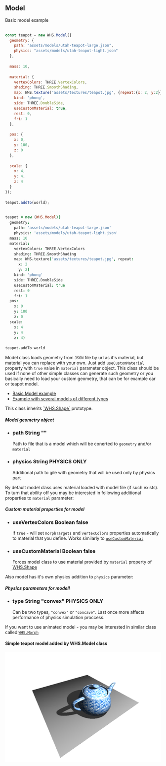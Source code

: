 <h2 class="ws" id="model">Model</h2>

<div class="blockTitle h3">Basic model example</div>

```javascript

const teapot = new WHS.Model({
  geometry: {
    path: "assets/models/utah-teapot-large.json",
    physics: "assets/models/utah-teapot-light.json"
  },

  mass: 10,

  material: {
    vertexColors: THREE.VertexColors,
    shading: THREE.SmoothShading,
    map: WHS.texture('assets/textures/teapot.jpg', {repeat:{x: 2, y:2}}),
    kind: 'phong',
    side: THREE.DoubleSide,
    useCustomMaterial: true,
    rest: 0,
    fri: 1
  },

  pos: {
    x: 0,
    y: 100,
    z: 0
  },

  scale: {
    x: 4,
    y: 4,
    z: 4
  }
});

teapot.addTo(world);

```

```coffeescript

teapot = new (WHS.Model)(
  geometry:
    path: 'assets/models/utah-teapot-large.json'
    physics: 'assets/models/utah-teapot-light.json'
  mass: 10
  material:
    vertexColors: THREE.VertexColors
    shading: THREE.SmoothShading
    map: WHS.texture('assets/textures/teapot.jpg', repeat:
      x: 2
      y: 2)
    kind: 'phong'
    side: THREE.DoubleSide
    useCustomMaterial: true
    rest: 0
    fri: 1
  pos:
    x: 0
    y: 100
    z: 0
  scale:
    x: 4
    y: 4
    z: 4)

teapot.addTo world

```

Model class loads geometry from `JSON` file by url as it's material, but material you can replace with your own. Just add `useCustomMaterial` property with `true` value in `material` parameter object. This class should be used if none of other simple classes can generate such geometry or you basically need to load your custom geometry, that can be for example car or teapot model. 

- [Basic Model example](http://192.241.128.187/current/examples/basic/model/)
- [Example with several models of different types](http://192.241.128.187/current/examples/design/easter/)

<aside class="notice">This class inherits <a href="#shape">`WHS.Shape`</a> prototype.</aside>

<div class="params" id="model-geometry">
  <h5>Model geometry object <a href="#model-geometry" class="anchor"></a></h5>
  <ul>
    <li id="model-geometry-path">
      <h3><a href="#model-geometry-path" class="anchor"></a> path
        <span class="type">String</span>
        <span class="default">""</span>
      </h3>
      <p>Path to file that is a model which will be conerted to <code>geometry</code> and/or <code>material</code></p>
    </li>
    <li id="model-geometry-physics">
      <h3><a href="#model-geometry-physics" class="anchor"></a> physics
        <span class="type">String</span>
        <span class="only blue physics">PHYSICS ONLY</span>
      </h3>
      <p>Additional path to gile with geometry that will be used only by physics part</p>
    </li>
  </ul>
</div>

By default model class uses material loaded with model file (if such exists). To turn that ability off you may be interested in following additional properties to `material` parameter:

<div class="params" id="model-material">
  <h5>Custom material properties for model <a href="#model-material" class="anchor"></a></h5>
  <ul>
    <li id="model-material-useVertexColors">
      <h3><a href="#model-material-useVertexColors" class="anchor"></a> useVertexColors
        <span class="type">Boolean</span>
        <span class="default">false</span>
      </h3>
      <p>If <code>true</code> - will set <code>morphTargets</code> and <code>vertexColors</code> properties automatically to material that you define. Works similarly to <a href="#model-material-useCustomMaterial"><code>useCustomMaterial</code></a></p>
    </li>
    <li id="model-material-useCustomMaterial">
      <h3><a href="#model-material-useCustomMaterial" class="anchor"></a> useCustomMaterial
        <span class="type">Boolean</span>
        <span class="default">false</span>
      </h3>
      <p>Forces model class to use material provided by <code>material</code> property of <a href="#shape">WHS.Shape</a></p>
    </li>
  </ul>
</div>

Also model has it's own physics addition to `physics` parameter:

<div class="params" id="model-physics">
  <h5>Physics parameters for modell <a href="#model-physics" class="anchor"></a></h5>
  <ul>
    <li id="model-physics-type">
      <h3><a href="#model-physics-type" class="anchor"></a> type
        <span class="type">String</span>
        <span class="default">"convex"</span>
        <span class="only blue physics">PHYSICS ONLY</span>
      </h3>
      <p>Can be two types, <code>"convex"</code> or <code>"concave"</code>. Last once more affects performance of physics simulation proccess.</p>
    </li>
  </ul>
</div>

<aside class="notice">If you want to use animated model - you may be interested in similar class called <a href="#morph"><code>WHS.Morph</code></a></aside>

#### Simple teapot model added by WHS.Model class
<img src="images/shapes/model.png" alt="model created with whitestorm.js">
